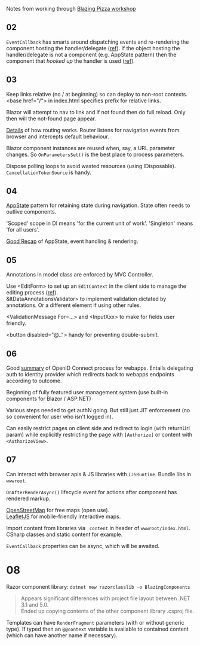 Notes from working through [Blazing Pizza workshop](https://github.com/dotnet-presentations/blazor-workshop)

## 02
`EventCallback` has smarts around dispatching events and re-rendering the component hosting the handler/delegate
([ref](https://github.com/dotnet-presentations/blazor-workshop/blob/master/docs/02-customize-a-pizza.md#component-events)).
If the object hosting the handler/delegate is not a component (e.g. AppState pattern) then the component that *hooked up*
the handler is used ([ref](https://github.com/dotnet-presentations/blazor-workshop/blob/master/docs/04-refactor-state-management.md#exploring-state-changes)).

## 03
Keep links relative (no / at beginning) so can deploy to non-root contexts.  &lt;base href="/"> in index.html specifies prefix for relative links.

Blazor will attempt to nav to link and if not found then do full reload.  Only then will the not-found page appear.

[Details](https://github.com/dotnet-presentations/blazor-workshop/blob/master/docs/03-show-order-status.md#adding-an-order-details-display)
of how routing works.  Router listens for navigation events from browser and intercepts default behaviour.

Blazor component instances are reused when, say, a URL parameter changes.  So `OnParametersSet()` is the best place to process parameters.

Dispose polling loops to avoid wasted resources (using IDisposable).  `CancellationTokenSource` is handy.

## 04
[AppState](https://github.com/dotnet-presentations/blazor-workshop/blob/master/docs/04-refactor-state-management.md#a-solution)
pattern for retaining state during navigation.  State often needs to outlive components.

'Scoped' scope in DI means 'for the current unit of work'.  'Singleton' means 'for all users'.

[Good Recap](https://github.com/dotnet-presentations/blazor-workshop/blob/master/docs/04-refactor-state-management.md#conclusion)
of AppState, event handling & rendering.

## 05
Annotations in model class are enforced by MVC Controller.

Use &lt;EditForm> to set up an `EditContext` in the client side to manage the editing process ([ref](https://github.com/dotnet-presentations/blazor-workshop/blob/master/docs/05-checkout-with-validation.md#adding-client-side-validation)).  
&ltDataAnnotationsValidator> to implement validation dictated by annotations.  Or a different element if using other rules.

&lt;ValidationMessage For=...> and &lt;InputXxx> to make for fields user friendly.

&lt;button disabled="@.."> handy for preventing double-submit.

## 06
Good [summary](https://github.com/dotnet-presentations/blazor-workshop/blob/master/docs/06-authentication-and-authorization.md#tracking-authentication-state)
of OpenID Connect process for webapps.  Entails delegating auth to identity provider which redirects back to webapps endpoints according to outcome.

Beginning of fully featured user management system (use built-in components for Blazor / ASP.NET)

Various steps needed to get authN going.  But still just JIT enforcement (no so convenient for user who isn't logged in).

Can easily restrict pages on client side and redirect to login (with returnUrl param) while explicitly restricting the page with `[Authorize]`
or content with `<AuthorizeView>`.

## 07
Can interact with browser apis & JS libraries with `IJSRuntime`.  Bundle libs in `wwwroot`.

`OnAfterRenderAsync()` lifecycle event for actions after component has rendered markup.

[OpenStreetMap](https://www.openstreetmap.org/) for free maps (open use).  
[LeafletJS](https://leafletjs.com/) for mobile-friendly interactive maps.

Import content from libraries via `_content` in header of `wwwroot/index.html`.  CSharp classes and static content for example.

`EventCallback` properties can be async, which will be awaited.

# 08
Razor component library: `dotnet new razorclasslib -o BlazingComponents`
> Appears significant differences with project file layout between .NET 3.1 and 5.0.  
> Ended up copying contents of the other component library .csproj file.

Templates can have `RenderFragment` parameters (with or without generic type).  If typed then
an `@@context` variable is available to contained content (which can have another name if necessary).